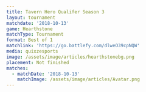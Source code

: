 ```yaml
---
title: Tavern Hero Qualifer Season 3
layout: tournament
matchdate: '2018-10-13'
game: Hearthstone
matchType: Tournament
format: Best of 1
matchlink: 'https://go.battlefy.com/dlweO39cpNQW'
media: quixzesports
image: /assets/image/articles/hearthstonebg.png
placement: Not finished
matches:
  - matchDate: '2018-10-13'
    matchImage: /assets/image/articles/Avatar.png
---
```


